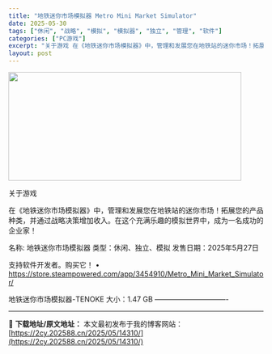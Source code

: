 ```yaml
---
title: "地铁迷你市场模拟器 Metro Mini Market Simulator"
date: 2025-05-30
tags: ["休闲", "战略", "模拟", "模拟器", "独立", "管理", "软件"]
categories: ["PC游戏"]
excerpt: "关于游戏 在《地铁迷你市场模拟器》中，管理和发展您在地铁站的迷你市场！拓展您的产品种类，并通过战略决策增加收入。在这个充满乐趣的模拟世界中，成为一名成功的企业家！ 名称: 地铁迷你市场模拟器 类型：休闲、独立、模拟 发售日期：2025年5月27日 支持软件开发者。购买它！ • https://sto&hellip;"
layout: post
---
```


<img src="https://2cy.202588.cn/wp-content/uploads/2025/05/2025053006125576.jpg" alt="" width="460" height="215" class="aligncenter size-full wp-image-14311" />

关于游戏

在《地铁迷你市场模拟器》中，管理和发展您在地铁站的迷你市场！拓展您的产品种类，并通过战略决策增加收入。在这个充满乐趣的模拟世界中，成为一名成功的企业家！

名称: 地铁迷你市场模拟器
类型：休闲、独立、模拟
发售日期：2025年5月27日

支持软件开发者。购买它！
• https://store.steampowered.com/app/3454910/Metro_Mini_Market_Simulator/

地铁迷你市场模拟器-TENOKE
大小：1.47 GB
——————————- 

---
📖 **下载地址/原文地址：** 本文最初发布于我的博客网站：[https://2cy.202588.cn/2025/05/14310/](https://2cy.202588.cn/2025/05/14310/)
